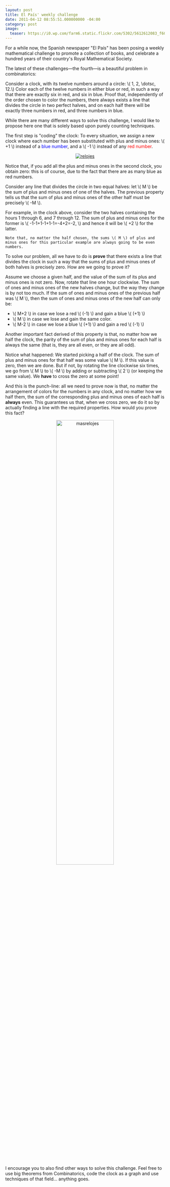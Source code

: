 ```yaml
---
layout: post
title: El País' weekly challenge
date: 2011-04-12 08:55:51.000000000 -04:00
category: post
image:
  teaser: https://i0.wp.com/farm6.static.flickr.com/5302/5612612083_f60c635409.jpg
---
```


For a while now, the Spanish newspaper "El País" has been posing a weekly mathematical challenge to promote a collection of books, and celebrate a hundred years of their country's Royal Mathematical Society.

The latest of these challenges—the fourth—is a beautiful problem in combinatorics:

<div class="well">
	Consider a clock, with its twelve numbers around a circle: \( 1, 2, \dotsc, 12.\)  Color each of the twelve numbers in either blue or red, in such a way that there are exactly six in red, and six in blue.  Proof that, independently of the order chosen to color the numbers, there always exists a line that divides the circle in two perfect halves, and on each half there will be exactly three numbers in red, and three numbers in blue.
</div>

While there are many different ways to solve this challenge, I would like to propose here one that is solely based upon purely counting techniques.

The first step is "coding" the clock: To every situation, we assign a new clock where each number has been substituted with plus and minus ones: <span>\\( +1 \\)</span> instead of a <font color="blue">blue number</font>, and a <span>\\( -1 \\)</span> instead of any <font color="red">red number</font>.

<p style="text-align:center;"><a href="http://www.flickr.com/photos/eseprimo/5612612083/" title="relojes by eseprimo, on Flickr"><img src="https://i0.wp.com/farm6.static.flickr.com/5302/5612612083_f60c635409.jpg" alt="relojes" /></a></p>

Notice that, if you add all the plus and minus ones in the second clock, you obtain zero: this is of course, due to the fact that there are as many blue as red numbers.

Consider any line that divides the circle in two equal halves: let <span>\\( M \\)</span> be the sum of plus and minus ones of one of the halves.  The previous property tells us that the sum of plus and minus ones of the other half must be precisely <span>\\( -M \\)</span>.

<div class="well">
	For example, in the clock above, consider the two halves containing the hours 1 through 6, and 7 through 12.  The sum of plus and minus ones for the former is \( -1-1+1-1+1-1=-4+2=-2, \) and hence it will be \( +2 \) for the latter.

	Note that, no matter the half chosen, the sums \( M \) of plus and minus ones for this particular example are always going to be even numbers.
</div>

To solve our problem, all we have to do is **prove** that there exists a line that divides the clock in such a way that the sums of plus and minus ones of both halves is precisely zero.  How are we going to prove it?

Assume we choose a given half, and the value of the sum of its plus and minus ones is not zero.  Now, rotate that line one hour clockwise.  The sum of ones and minus ones of the new halves change, but the way they change is by not too much.  If the sum of ones and minus ones of the previous half was <span>\\( M \\)</span>, then the sum of ones and minus ones of the new half can only be:

* <span>\\( M+2 \\)</span> in case we lose a red <span>\\( (-1) \\)</span> and gain a blue <span>\\( (+1) \\)</span>
* <span>\\( M \\)</span> in case we lose and gain the same color.
* <span>\\( M-2 \\)</span> in case we lose a blue <span>\\( (+1) \\)</span> and gain a red <span>\\( (-1) \\)</span>

Another important fact derived of this property is that, no matter how we half the clock, the parity of the sum of plus and minus ones for each half is always the same (that is, they are all even, or they are all odd).

Notice what happened: We started picking a half of the clock.  The sum of plus and minus ones for that half was some value <span>\\( M \\)</span>.  If this value is zero, then we are done.  But if not, by rotating the line clockwise six times, we go from <span>\\( M \\)</span> to <span>\\( -M \\)</span> by adding or subtracting <span>\\( 2 \\)</span> (or keeping the same value).  We **have** to cross the zero at some point!

And this is the punch-line: all we need to prove now is that, no matter the arrangement of colors for the numbers in any clock, and no matter how we half them, the sum of the corresponding plus and minus ones of each half is **always** even.   This guarantees us that, when we cross zero, we do it so by actually finding a line with the required properties.  How would you prove this fact?

<p style="text-align:center;"><a href="http://www.flickr.com/photos/eseprimo/5613328410/" title="masrelojes by eseprimo, on Flickr"><img src="https://i0.wp.com/farm6.static.flickr.com/5145/5613328410_2dcbb61737_o.jpg" width="60%" alt="masrelojes" /></a></p>

I encourage you to also find other ways to solve this challenge.  Feel free to use big theorems from Combinatorics, code the clock as a graph and use techniques of that field… anything goes.

